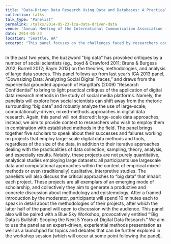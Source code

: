 ```yaml
---
title: "Data­-Driven Data Research Using Data and Databases: A Practical Critique of Methods and Approaches in “Big Data” Studies"
collection: talks
talk_type: "Panelist"
permalink: /talks/2014-05-23-ica-data-driven-data
venue: "Annual Meeting of the International Communication Association (ICA)"
date: 2014-05-23
location: "Seattle, WA"
excerpt: "This panel focuses on the challenges faced by researchers conducting mixed-method research into online platforms, particularly where large amounts of data are widely available."
---
```


In the past two years, the buzzword &quot;big data&quot; has provoked critiques by a number of social scientists (eg., boyd &amp; Crawford 2011; Bruns &amp; Burgess 2012; Burrell 2012; Baym 2013) on the theories, methodologies, and analysis of large data sources. This panel follows up from last year’s ICA 2013 panel, “Downsizing Data: Analyzing Social Digital Traces,” and draws from the experiential grounded approach of Hargittai’s (2009) “Research Confidential” to bring to light practical critiques of the application of digital data research methods in the  study of social media platforms. Namely, the panelists will explore how social scientists can shift away from the rhetoric surrounding “big data” and robustly analyze the use of large-scale, computationally-driven, mixed-methods approaches in digital data research. Again, this panel will not discredit large-scale data approaches; instead, we aim to provide context to researchers who wish to employ them in combination with established methods in the field. The panel brings together five scholars to speak about their successes and failures working  on projects that employ large-scale digital data methods and tools, regardless of the size of the data, in addition to their iterative approaches dealing with the practicalities of data collection, sampling, theory, analysis, and especially results. Notably, these projects are not purely quantitative, analytical studies employing large datasets: all participants use largescale data and computational approaches within the context of empirical mixed-methods or even (traditionally) qualitative, interpretive studies. The panelists will also discuss the critical  approaches to “big data” that inhabit each project. These projects are all exemplars of an emerging mode of scholarship, and collectively they aim to generate a productive and concrete discussion about methodology and epistemology. After a framed introduction by the  moderator, participants will spend 10 minutes each to speak in detail about the methodologies of their projects, after which the latter half of the panel will open to discussion with the audience. This panel also will be paired with a Blue Sky Workshop, provocatively entitled “‘Big Data is Bullshit’: Scoping the Next 5 Years of Digital Data Research.” We aim to use the panel as an expert-driven, experiential methods presentation as well as a launchpad for topics and debates that can be further explored in the workshop session (which will occur at some point following the panel).
